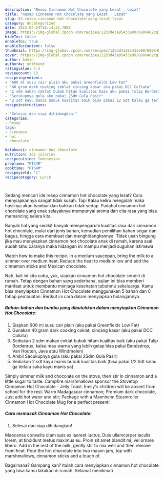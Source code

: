 ```yaml
---
description: "Resep Cinnamon Hot Chocolate yang Lezat , Lezat"
title: "Resep Cinnamon Hot Chocolate yang Lezat , Lezat"
slug: 82-resep-cinnamon-hot-chocolate-yang-lezat-lezat
category: Uncategorized
date: 2022-04-24T16:14:34.780Z
image: https://img-global.cpcdn.com/recipes/12b3d43a95433e99/680x482cq70/cinnamon-hot-chocolate-foto-resep-utama.jpg
hideToc: false
enableToc: true
enableTocContent: false
thumbnail: https://img-global.cpcdn.com/recipes/12b3d43a95433e99/680x482cq70/cinnamon-hot-chocolate-foto-resep-utama.jpg
cover: https://img-global.cpcdn.com/recipes/12b3d43a95433e99/680x482cq70/cinnamon-hot-chocolate-foto-resep-utama.jpg
author: Admin
authorAv: notfound
ratingvalue: 4.5
reviewcount: 13
recipeingredient:
- "600 ml susu cair plain aku pakai Greenfields Low Fat"
- "40 gram dark cooking coklat cincang kasar aku pakai DCC Collata"
- "2 sdm makan coklat bubuk hitam kualitas baik aku pakai Tulip Borderaux kalau mau warna yang lebih gelap bisa pakai Bendsdrop Van Houten Java atau Windmolen"
- "Secukupnya gula aku pakai 2Sdm Gula Pasir"
- "2 sdt kayu manis bubuk kualitas baik bisa pakai 12 Sdt kalau ga terlalu suka kayu manis ya"
recipeinstructions:

- "Selesai dan siap dihidangkan!"
categories:
- Resep
tags:
- cinnamon
- hot
- chocolate

katakunci: cinnamon hot chocolate 
nutrition: 262 calories
recipecuisine: Indonesian
preptime: "PT34M"
cooktime: "PT54M"
recipeyield: "1"
recipecategory: Lunch

---
```



Sedang mencari ide resep cinnamon hot chocolate yang lezat? Cara menyiapkannya sangat tidak susah. Tapi Kalau keliru mengolah maka hasilnya akan hambar dan bahkan tidak sedap. Padahal cinnamon hot chocolate yang enak selayaknya mempunyai aroma dan cita rasa yang bisa memancing selera kita.


Banyak hal yang sedikit banyak mempengaruhi kualitas rasa dari cinnamon hot chocolate, mulai dari jenis bahan, kemudian pemilihan bahan segar dan bagus, hingga cara membuat dan menghidangkannya. Tidak usah bingung jika mau menyiapkan cinnamon hot chocolate enak di rumah, karena asal sudah tahu caranya maka hidangan ini mampu menjadi suguhan istimewa.

Watch how to make this recipe. In a medium saucepan, bring the milk to a simmer over medium heat. Reduce the heat to medium low and add the cinnamon sticks and Mexican chocolate.


Nah, kali ini kita coba, yuk, siapkan cinnamon hot chocolate sendiri di rumah. Tetap dengan bahan yang sederhana, sajian ini bisa memberi manfaat untuk membantu menjaga kesehatan tubuhmu sekeluarga. Kamu bisa menyiapkan Cinnamon Hot Chocolate menggunakan 5 bahan dan 0 tahap pembuatan. Berikut ini cara dalam menyiapkan hidangannya.

<!--inarticleads1-->

##### Bahan-bahan dan bumbu yang dibutuhkan dalam menyiapkan Cinnamon Hot Chocolate:

1. Siapkan 600 ml susu cair plain (aku pakai Greenfields Low Fat)
1. Gunakan 40 gram dark cooking coklat, cincang kasar (aku pakai DCC Collata)
1. Sediakan 2 sdm makan coklat bubuk hitam kualitas baik (aku pakai Tulip Borderaux, kalau mau warna yang lebih gelap bisa pakai Bendsdrop, Van Houten, Java atau Windmolen)
1. Ambil Secukupnya gula (aku pakai 2Sdm Gula Pasir)
1. Sediakan 2 sdt kayu manis bubuk kualitas baik (bisa pakai 1/2 Sdt kalau ga terlalu suka kayu manis ya)


Simply simmer milk and chocolate on the stove, then stir in cinnamon and a little sugar to taste. Campfire marshmallows sponsor the Stovetop Cinnamon Hot Chocolate - Jelly Toast. Emily&#39;s children will be absent from school for the rest. Warm Madagascar cinnamon; Premium dark chocolate, Just add hot water and stir; Package with a Mannheim Steamroller Cinnamon Hot Chocolate Mug for a perfect present! 

<!--inarticleads2-->

##### Cara memasak Cinnamon Hot Chocolate:


1. Selesai dan siap dihidangkan!

Maecenas convallis diam quis ex laoreet luctus. Duis ullamcorper iaculis lorem, at tincidunt metus maximus eu. Proin sit amet blandit mi, vel ornare libero. Add in the rest of the milk, gently stir to mix well and then remove from heat. Pour the hot chocolate into two mason jars, top with marshmallows, cinnamon sticks and a touch of. 

Bagaimana? Gampang kan? Itulah cara menyiapkan cinnamon hot chocolate yang bisa kamu lakukan di rumah. Selamat menikmati
